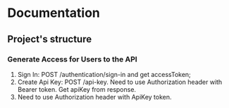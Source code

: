 # Documentation

## Project's structure

### Generate Access for Users to the API

1. Sign In: POST /authentication/sign-in and get accessToken;
2. Create Api Key: POST /api-key. Need to use Authorization header with Bearer token. Get apiKey from response.
3. Need to use Authorization header with ApiKey token.
